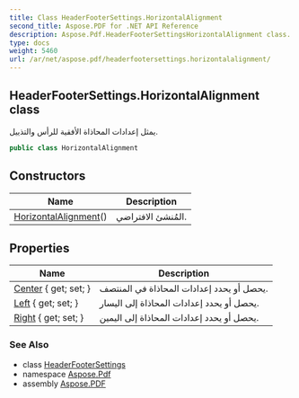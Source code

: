 ```yaml
---
title: Class HeaderFooterSettings.HorizontalAlignment
second_title: Aspose.PDF for .NET API Reference
description: Aspose.Pdf.HeaderFooterSettingsHorizontalAlignment class. يمثل إعدادات المحاذاة الأفقية للرأس والتذييل
type: docs
weight: 5460
url: /ar/net/aspose.pdf/headerfootersettings.horizontalalignment/
---
```

## HeaderFooterSettings.HorizontalAlignment class

يمثل إعدادات المحاذاة الأفقية للرأس والتذييل.

```csharp
public class HorizontalAlignment
```

## Constructors

| Name | Description |
| --- | --- |
| [HorizontalAlignment](../../aspose.pdf/headerfootersettings.horizontalalignment/.ctor)() | المُنشئ الافتراضي. |

## Properties

| Name | Description |
| --- | --- |
| [Center](../../aspose.pdf/headerfootersettings.horizontalalignment/center) { get; set; } | يحصل أو يحدد إعدادات المحاذاة في المنتصف. |
| [Left](../../aspose.pdf/headerfootersettings.horizontalalignment/left) { get; set; } | يحصل أو يحدد إعدادات المحاذاة إلى اليسار. |
| [Right](../../aspose.pdf/headerfootersettings.horizontalalignment/right) { get; set; } | يحصل أو يحدد إعدادات المحاذاة إلى اليمين. |

### See Also

* class [HeaderFooterSettings](../headerfootersettings/)
* namespace [Aspose.Pdf](../../aspose.pdf/)
* assembly [Aspose.PDF](../../)